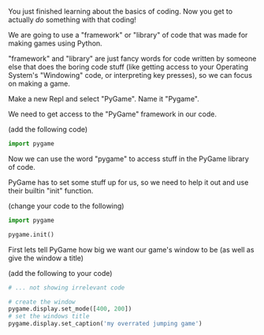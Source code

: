 You just finished learning about the basics of coding. Now you get to actually *do* something with that coding!

We are going to use a "framework" or "library" of code that was made for making games using Python.

"framework" and "library"  are just fancy words for code written by someone else that does the boring code stuff (like getting access to your Operating System's "Windowing" code, or interpreting key presses), so we can focus on making a game.

Make a new Repl and select "PyGame". Name it "Pygame".

We need to get access to the "PyGame" framework in our code. 

(add the following code)
```py
import pygame
```

Now we can use the word "pygame" to access stuff in the PyGame library of code.

PyGame has to set some stuff up for us, so we need to help it out and use their builtin "init" function.

(change your code to the following)
```py
import pygame

pygame.init()
```

First lets tell PyGame how big we want our game's window to be (as well as give the window a title)

(add the following to your code)
```py
# ... not showing irrelevant code

# create the window
pygame.display.set_mode([400, 200])
# set the windows title
pygame.display.set_caption('my overrated jumping game')
```

